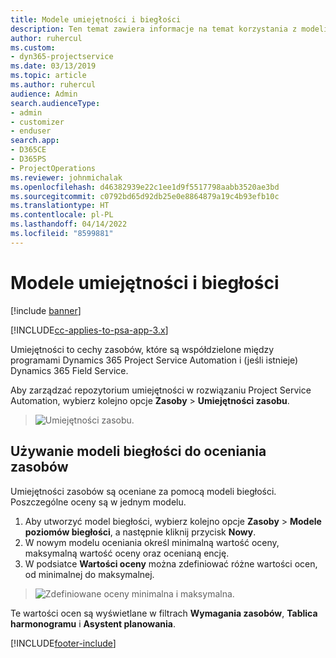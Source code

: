 ```yaml
---
title: Modele umiejętności i biegłości
description: Ten temat zawiera informacje na temat korzystania z modeli umiejętności i biegłości.
author: ruhercul
ms.custom:
- dyn365-projectservice
ms.date: 03/13/2019
ms.topic: article
ms.author: ruhercul
audience: Admin
search.audienceType:
- admin
- customizer
- enduser
search.app:
- D365CE
- D365PS
- ProjectOperations
ms.reviewer: johnmichalak
ms.openlocfilehash: d46382939e22c1ee1d9f5517798aabb3520ae3bd
ms.sourcegitcommit: c0792bd65d92db25e0e8864879a19c4b93efb10c
ms.translationtype: HT
ms.contentlocale: pl-PL
ms.lasthandoff: 04/14/2022
ms.locfileid: "8599881"
---
```

# <a name="skills-and-proficiency-models"></a>Modele umiejętności i biegłości

[!include [banner](../includes/psa-now-project-operations.md)]

[!INCLUDE[cc-applies-to-psa-app-3.x](../includes/cc-applies-to-psa-app-3x.md)]

Umiejętności to cechy zasobów, które są współdzielone między programami Dynamics 365 Project Service Automation i (jeśli istnieje) Dynamics 365 Field Service. 

Aby zarządzać repozytorium umiejętności w rozwiązaniu Project Service Automation, wybierz kolejno opcje **Zasoby** \> **Umiejętności zasobu**. 

> ![Umiejętności zasobu.](media/Resource-Management-image84.png)

## <a name="use-proficiency-models-to-rate-resources"></a>Używanie modeli biegłości do oceniania zasobów

Umiejętności zasobów są oceniane za pomocą modeli biegłości. Poszczególne oceny są w jednym modelu. 

1. Aby utworzyć model biegłości, wybierz kolejno opcje **Zasoby** \> **Modele poziomów biegłości**, a następnie kliknij przycisk **Nowy**.
2. W nowym modelu oceniania określ minimalną wartość oceny, maksymalną wartość oceny oraz ocenianą encję.
3. W podsiatce **Wartości oceny** można zdefiniować różne wartości ocen, od minimalnej do maksymalnej.

> ![Zdefiniowane oceny minimalna i maksymalna.](media/Resource-Management-image85.png)

Te wartości ocen są wyświetlane w filtrach **Wymagania zasobów**, **Tablica harmonogramu** i **Asystent planowania**.


[!INCLUDE[footer-include](../includes/footer-banner.md)]

